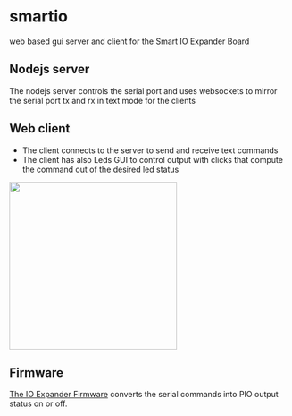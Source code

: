 # smartio
web based gui server and client for the Smart IO Expander Board

## Nodejs server
The nodejs server controls the serial port and uses websockets to mirror the serial port tx and rx in text mode for the clients

## Web client
- The client connects to the server to send and receive text commands
- The client has also Leds GUI to control output with clicks that compute the command out of the desired led status
<img src="https://raw.githubusercontent.com/wassfila/smartio/master/client/printscreen.png" height="300">

## Firmware
[The IO Expander Firmware](https://github.com/wassfila/STM8_IoT_Base/tree/master/ws04_IOExpander_Sequencer/02_EESeqence_Console) 
converts the serial commands into PIO output status on or off.
